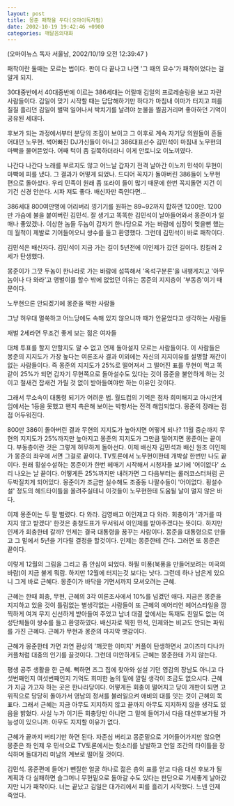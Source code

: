 ```yaml
---
layout: post
title: 몽준 패착을 두다(오마이독자펌)
date: 2002-10-19 19:42:46 +0900
categories: 깨달음의대화
---
```

(오마이뉴스 독자 서울남, 2002/10/19 오전 12:39:47 )
  

  
패착이란 둘때는 모르는 법이다. 판이 다 끝나고 나면 '그 때의 묘수'가 패착이었다는 걸 알게 되지.
  

  
30대중반에서 40대중반에 이르는 386세대는 어릴때 김일의 프로레슬링을 보고 자란 사람들이다. 김일이 맞기 시작할 때는 답답해하기만 하다가 마침내 이마가 터지고 피를 질질 흘리던 김일이 벌떡 일어나서 박치기를 날려야 눈물을 찔끔거리며 좋아하던 기억이 공유된 세대다.
  

  
후보가 되는 과정에서부터 분당의 조짐이 보이고 그 이후로 계속 자기당 의원들이 흔들어대던 노무현. 썩어빠진 DJ가신들이 아니고 386대표선수 김민석이 마침내 노무현의 마빡을 물어뜯었다. 어째 턱이 좀 길쭉하더라니 이게 안토니오 이노끼였다.
  

  
나간다 나간다 노래를 부르지도 않고 어느날 갑자기 전격 날아간 이노끼 민석이 무현이 마빡에 피를 냈다. 그 결과가 어떻게 되었나. 드디어 꼭지가 돌아버린 386들이 노무현 편으로 돌아섰다. 우리 민족이 원래 좀 또라이 들이 많기 때문에 한번 꼭지돌면 지건 이기건 신경 안쓴다. 시파 져도 좋다. 배신자만 죽인다면...
  

  
386세대 800여만명에 어리버리 낑기기를 원하는 89~92까지 합하면 1200만. 1200만 가슴에 불을 붙여버린 김민석. 잘 생기고 똑똑한 김민석이 날아들어와서 몽준이가 얼매나 좋았겠나. 이상한 놈들 두놈이 갑자기 한나당으로 가는 바람에 심장이 멎을뻔 했는데 월척이 제발로 기어들어오니 쌍수를 들고 환영했다. 그런데 김민석이 바로 패착이다.
  

  
김민석은 배신자다. 김민석이 지금 가는 길이 5년전에 이인제가 갔던 길이다. 킹킬러 2세가 탄생했다.
  

  
몽준이가 그깟 두놈이 한나라로 가는 바람에 섬뜩해서 '옥석구분론'을 내팽게치고 '아무놈이나 다 와라'고 앵벌이를 할수 밖에 없었던 이유는 몽준의 지지층이 '부동층'이기 때문이다.
  

  
노무현으론 안되겠기에 몽준을 택한 사람들
  
그냥 허우대 멀쑥하고 어느당에도 속해 있지 않으니까 때가 안묻었다고 생각하는 사람들
  
재벌 2세라면 무조건 좋게 보는 젊은 여자들
  

  
대체 투표를 할지 안할지도 알 수 없고 언제 돌아설지 모르는 사람들이다. 이 사람들은 몽준의 지지도가 가장 높다는 여론조사 결과 이외에는 자신의 지지이유를 설명할 재간이 없는 사람들이다. 즉 몽준의 지지도가 25%로 떨어져서 그 떨어진 표를 무현이 먹고 똑같이 25%가 되면 갑자기 무현쪽으로 돌아설수도 있다는 것이 몽준을 불안하게 하는 것이고 철새건 잡새건 가릴 것 없이 받아들여야만 하는 이유인 것이다.
  

  
그래서 무소속이 대통령 되기가 어려운 법. 월드컵의 기억은 점차 희미해지고 아시안게임에서는 1등을 못했고 왠지 측은해 보이는 박항서는 전격 해임되었다. 몽준의 장래는 점점 어두워진다.
  

  
800만 386이 돌아버린 결과 무현의 지지도가 높아지면 어떻게 되나? 11월 중순까지 무현의 지지도가 25%까지만 높아지고 몽준의 지지도가 그만큼 떨어지면 몽준이는 끝이다. 부동층이란 것은 그렇게 허무하게 돌아선다. 이제 배신자 김민석과 배신 원조 이인제가 몽준의 좌우에 서면 그걸로 끝이다. TV토론에서 노무현이한테 개박살 한번만 나도 끝이다. 원래 횡설수설하는 몽준이가 한번 헤매기 시작해서 시청자들 보기에 '어이없다' 소리 나오는 날 끝이다. 어떻게든 25%까지만 내려가면 그 다음부터는 롤러코스터처럼 곤두박질치게 되어있다. 몽준이가 조금만 실수해도 조중동 나팔수들이 '어이없다. 횡설수설' 정도의 헤드타이틀을 올려주실테니 이것들이 노무현한테 도움될 날이 멀지 않은 바다.
  

  
이제 몽준이는 두 팔 벌렸다. 다 와라. 김영배고 이인제고 다 와라. 회충이가 '과거를 따지지 않고 받겠다' 한것은 충청도표가 무서워서 이인제를 받아주겠다는 뜻이다. 하지만 인제가 회충한테 갈까? 인제는 결국 대통령을 꿈꾸는 사람이다. 몽준을 대통령으로 만들고 그 밑에서 5년을 기다릴 결정을 할것이다. 인제는 몽준한테 간다. 그러면 또 몽준은 끝이다.
  

  
이렇게 12월의 그림을 그리고 좀 안심이 되었다. 하필 미풍(북풍을 만들어보려는 미국의 바람)이 지금 불게 뭐람. 하지만 12월에 터지는것 보다는 낫다. 그런데 하나 남은게 있으니 그게 바로 근혜다. 몽준이가 바닥을 기면서까지 모셔오려는 근혜.
  

  
근혜는 한때 회충, 무현, 근혜의 3각 여론조사에서 10%를 넘겼던 애다. 지금은 몽준을 지지하고 있을 것이 틀림없는 별생각없는 사람들이 또 근혜의 에어리언 헤어스타일을 깜찍하게 여겨 무지 신선하게 받아들여 주었고 남녀 대결 앞에서는 독재도 친일도 없는 여성단체들이 쌍수를 들고 환영하였다. 배신자로 찍힌 민석, 인제와는 비교도 안되는 파워를 가진 근혜다. 근혜가 무현과 몽준의 마지막 팻감이다.
  

  
근혜가 몽준한테 가면 과연 환상의 '깨끗한 이미지' 커플이 탄생하면서 고이즈미 다나카 커플처럼 대중의 인기를 끌것이다. 그런데 미안하게도 근혜는 몽준한테 가지 않는다.
  

  
평생 공주 생활을 한 근혜. 뻑하면 즈그 집에 찾아와 설설 기던 영감의 장남도 아니고 다섯번째인지 여섯번째인지 기억도 희미한 놈의 밑에 깔릴 생각이 조금도 없으시다. 근혜가 지금 가고자 하는 곳은 한나라당이다. 어떻게든 회충이 떨어지고 당이 개판이 되면 고위직으로 당당히 돌아가서 영남의 정서를 불러일으켜 애비의 대를 잇는 것이 근혜의 목표다. 그래서 근혜는 지금 아무도 지지하지 않고 끝까지 아무도 지지하지 않을 생각도 있음을 밝혔다. 사실 누가 이기든 회충당만 아니면 그 밑에 들어가서 다음 대선후보가될 가능성이 있으니까. 아무도 지지할 이유가 없다.
  

  
근혜가 끝까지 버티기만 하면 된다. 자존심 버리고 몽준밑으로 기어들어가지만 않으면 몽준은 좌 인제 우 민석으로 TV토론에서는 헛소리를 남발하고 연일 조간의 타이틀을 장식하며 돌대가리 미남의 계보로 떨어질 것이다.
  

  
김민석. 몽준편에 들어가 뺀질한 얼굴 하나로 젊은 층의 표를 얻고 다음 대선 후보가 될 계획과 다 실패하면 슬그머니 무현밑으로 돌아갈 수도 있다는 판단으로 기세좋게 날아갔지만 니가 패착이다. 너는 끝났고 김일은 대가리에서 피를 흘리기 시작했다. 느넨 인제 죽었다.